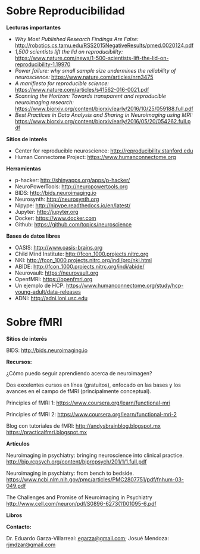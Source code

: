 # Sobre Reproducibilidad

**Lecturas importantes**

* *Why Most Published Research Findings Are False:* http://robotics.cs.tamu.edu/RSS2015NegativeResults/pmed.0020124.pdf
* *1,500 scientists lift the lid on reproducibility:* https://www.nature.com/news/1-500-scientists-lift-the-lid-on-reproducibility-1.19970
* *Power failure: why small sample size undermines the reliability of neuroscience:* https://www.nature.com/articles/nrn3475
* *A manifiesto for reproducible science:* https://www.nature.com/articles/s41562-016-0021.pdf
* *Scanning the Horizon: Towards transparent and reproducible neuroimaging research:* https://www.biorxiv.org/content/biorxiv/early/2016/10/25/059188.full.pdf
* *Best Practices in Data Analysis and Sharing in Neuroimaging using MRI:* https://www.biorxiv.org/content/biorxiv/early/2016/05/20/054262.full.pdf

**Sitios de interés**

* Center for reproducible neuroscience: http://reproducibility.stanford.edu
* Human Connectome Project: https://www.humanconnectome.org

**Herramientas**
* p-hacker: http://shinyapps.org/apps/p-hacker/
* NeuroPowerTools: http://neuropowertools.org
* BIDS: http://bids.neuroimaging.io
* Neurosynth: http://neurosynth.org
* Nipype: http://nipype.readthedocs.io/en/latest/
* Jupyter: http://jupyter.org
* Docker: https://www.docker.com
* Github: https://github.com/topics/neuroscience


**Bases de datos libres**

* OASIS: http://www.oasis-brains.org
* Child Mind Institute: http://fcon_1000.projects.nitrc.org
* NKI: http://fcon_1000.projects.nitrc.org/indi/pro/nki.html
* ABIDE: http://fcon_1000.projects.nitrc.org/indi/abide/
* Neurovault: https://neurovault.org
* OpenfMRI: https://openfmri.org
* Un ejemplo de HCP: https://www.humanconnectome.org/study/hcp-young-adult/data-releases
* ADNI: http://adni.loni.usc.edu


# Sobre fMRI

**Sitios de interés**

BIDS: http://bids.neuroimaging.io

**Recursos:**


¿Cómo puedo seguir aprendiendo acerca de neuroimagen?

Dos excelentes cursos en línea (gratuitos), enfocado en las bases y los avances en el campo de fMRI (principalmente conceptual).

Principles of fMRI 1: https://www.coursera.org/learn/functional-mri

Principles of fMRI 2: https://www.coursera.org/learn/functional-mri-2

Blog con tutoriales de fMRI: http://andysbrainblog.blogspot.mx
https://practicalfmri.blogspot.mx

**Artículos**

Neuroimaging in psychiatry: bringing neuroscience into clinical practice. http://bjp.rcpsych.org/content/bjprcpsych/201/1/1.full.pdf

Neuroimaging in psychiatry: from bench to bedside.
https://www.ncbi.nlm.nih.gov/pmc/articles/PMC2807751/pdf/fnhum-03-049.pdf

The Challenges and Promise of Neuroimaging in Psychiatry
http://www.cell.com/neuron/pdf/S0896-6273(11)01095-6.pdf

**Libros**



**Contacto:**

Dr. Eduardo Garza-Villarreal: egarza@gmail.com; Josué Mendoza: rjmdzar@gmail.com
